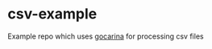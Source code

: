 # csv-example

Example repo which uses [gocarina](https://github.com/gocarina/gocsv) for processing csv files
